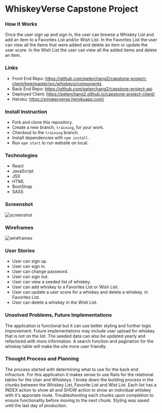 # WhiskeyVerse Capstone Project

### How It Works
Once the user sign up and sign in, the user can browse a Whiskey List and add an item to a Favorites List and/or Wish List. In the Favorites List the user can view all the items that were added and delete an item or update the user score. In the Wish List the user can view all the added items and delete an item.

### Links
- Front End Repo: https://github.com/peterchang2/capstone-project-client/tree/master/src/whiskeys/components
- Back End Repo: https://github.com/peterchang2/capstone-project-api
- Deployed Client: https://peterchang2.github.io/capstone-project-client/
- Heroku: https://smokeyverse.herokuapp.com/

### Install Instruction
* Fork and clone this repository.
* Create a new branch, `training`, for your work.
* Checkout to the `training` branch.
* Install dependencies with `npm install`.
* Run `npm start` to run website on local.

### Technologies
* React
* JavaScript
* JSX
* HTML
* BootStrap
* SASS

### Screenshot
![screenshot](https://i.imgur.com/ZXDCfjT.png?1)

### Wireframes
![wireframes](https://i.imgur.com/ol8DMl8.jpg?2)

### User Stories
* User can sign up.
* User can sign in.
* User can change password.
* User can sign out.
* User can view a seeded list of whiskey.
* User can add whiskey to a Favorites List or Wish List.
* User can update a user score for a whiskey and delete a whiskey. in Favorites List.
* User can delete a whiskey in the Wish List.

### Unsolved Problems, Future Implementations
The application is functional but it can use better styling and further logic improvement. Future implementations may include user upload for whiskey that is not on the list. The seeded data can also be updated yearly and refactored with more information. A search function and pagination for the whiskey table will make the site more user friendly.

### Thought Process and Planning
The process started with determining what to use for the back end infracture. For this application it makes sense to use Rails for the relational tables for the User and Whiskeys. I broke down the building process in the chunks between the Whiskey List, Favorite List and Wist List. Each list has a INDEX action to show all and SHOW action to show an individual whiskey with it's apporiate route. Troubleshooting each chunks upon completion to ensure functionality before moving to the next chunk. Styling was saved until the last day of production.
